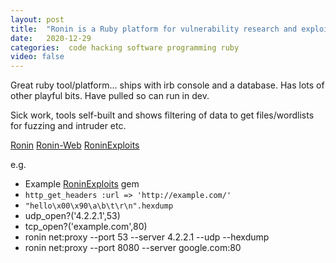 ```yaml
---
layout: post
title:  "Ronin is a Ruby platform for vulnerability research and exploit development."
date:   2020-12-29
categories:  code hacking software programming ruby
video: false
---
```


Great ruby tool/platform... ships with irb console and a database.  Has lots of other playful bits.  Have pulled so can run in dev.

Sick work, tools self-built and shows filtering of data to get files/wordlists for fuzzing and intruder etc.   

[Ronin](//github.com/ronin-rb)
[Ronin-Web](//github.com/ronin-rb/ronin-web)
[RoninExploits](//github.com/ronin-rb/ronin-exploits#readme)

e.g.

  - Example [RoninExploits](//github.com/ronin-rb/ronin-exploits#readme) gem
  - `http_get_headers :url => 'http://example.com/'`
  - `"hello\x00\x90\a\b\t\r\n".hexdump`
  - udp_open?('4.2.2.1',53)
  - tcp_open?('example.com',80)
  - ronin net:proxy --port 53 --server 4.2.2.1 --udp --hexdump
  - ronin net:proxy --port 8080 --server google.com:80
